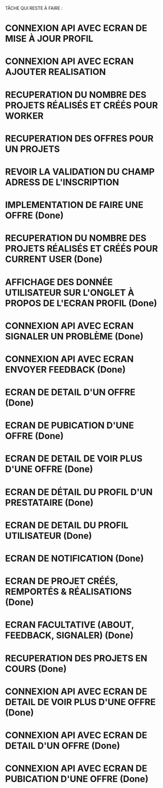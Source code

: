 TÂCHE QUI RESTE À FAIRE :
# CONNEXION API AVEC ECRAN DE MISE À JOUR PROFIL
# CONNEXION API AVEC ECRAN AJOUTER REALISATION
# RECUPERATION DU NOMBRE DES PROJETS RÉALISÉS ET CRÉÉS POUR WORKER
# RECUPERATION DES OFFRES POUR UN PROJETS
# REVOIR LA VALIDATION DU CHAMP ADRESS DE L'INSCRIPTION



# IMPLEMENTATION DE FAIRE UNE OFFRE (Done)
# RECUPERATION DU NOMBRE DES PROJETS RÉALISÉS ET CRÉÉS POUR CURRENT USER (Done)
# AFFICHAGE DES DONNÉE UTILISATEUR SUR L'ONGLET À PROPOS DE L'ECRAN PROFIL (Done)
# CONNEXION API AVEC ECRAN SIGNALER UN PROBLÈME (Done)
# CONNEXION API AVEC ECRAN ENVOYER FEEDBACK (Done)
 # ECRAN DE DETAIL D'UN OFFRE (Done)
 # ECRAN DE PUBICATION D'UNE OFFRE (Done)
  # ECRAN DE DETAIL DE VOIR PLUS D'UNE OFFRE (Done)
 # ECRAN DE DÉTAIL DU PROFIL D'UN PRESTATAIRE (Done)
 # ECRAN DE DETAIL DU PROFIL UTILISATEUR (Done)
 # ECRAN DE NOTIFICATION (Done)
 # ECRAN DE PROJET CRÉÉS, REMPORTÉS & RÉALISATIONS (Done)
 # ECRAN FACULTATIVE (ABOUT, FEEDBACK, SIGNALER) (Done)
 # RECUPERATION DES PROJETS EN COURS (Done)
# CONNEXION API AVEC ECRAN DE DETAIL DE VOIR PLUS D'UNE OFFRE (Done)
# CONNEXION API AVEC ECRAN DE DETAIL D'UN OFFRE (Done)
# CONNEXION API AVEC ECRAN DE PUBICATION D'UNE OFFRE (Done)